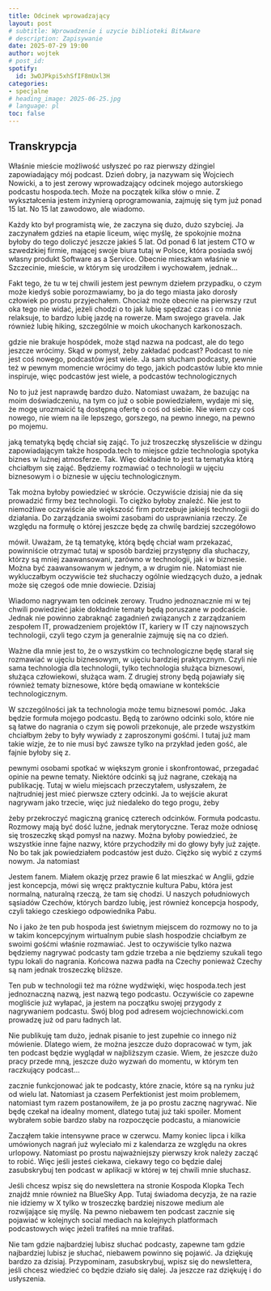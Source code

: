```yaml
---
title: Odcinek wprowadzający
layout: post
# subtitle: Wprowadzenie i uzycie biblioteki BitAware
# description: Zapisywanie
date: 2025-07-29 19:00
author: wojtek
# post_id: 
spotify:
  id: 3wOJPkpi5xhSfIF8mUxl3H
categories:
- specjalne
# heading_image: 2025-06-25.jpg
# language: pl
toc: false
---
```


## Transkrypcja

Właśnie mieście możliwość usłyszeć po raz pierwszy dżingiel zapowiadający mój podcast. Dzień dobry, ja nazywam się Wojciech Nowicki, a to jest zerowy wprowadzający odcinek mojego autorskiego podcastu hospoda.tech. Może na początek kilka słów o mnie. Z wykształcenia jestem inżynierą oprogramowania, zajmuję się tym już ponad 15 lat. No 15 lat zawodowo, ale wiadomo.

Każdy kto był programistą wie, że zaczyna się dużo, dużo szybciej. Ja zaczynałem gdzieś na etapie liceum, więc myślę, że spokojnie można byłoby do tego doliczyć jeszcze jakieś 5 lat. Od ponad 6 lat jestem CTO w szwedzkiej firmie, mającej swoje biura tutaj w Polsce, która posiada swój własny produkt Software as a Service. Obecnie mieszkam właśnie w Szczecinie, mieście, w którym się urodziłem i wychowałem, jednak...

Fakt tego, że tu w tej chwili jestem jest pewnym dziełem przypadku, o czym może kiedyś sobie porozmawiamy, bo ja do tego miasta jako dorosły człowiek po prostu przyjechałem. Chociaż może obecnie na pierwszy rzut oka tego nie widać, jeżeli chodzi o to jak lubię spędzać czas i co mnie relaksuje, to bardzo lubię jazdę na rowerze. Mam swojego gravela. Jak również lubię hiking, szczególnie w moich ukochanych karkonoszach.

gdzie nie brakuje hospódek, może stąd nazwa na podcast, ale do tego jeszcze wrócimy. Skąd w pomysł, żeby zakładać podcast? Podcast to nie jest coś nowego, podcastów jest wiele. Ja sam słucham podcasty, pewnie też w pewnym momencie wrócimy do tego, jakich podcastów lubie kto mnie inspiruje, więc podcastów jest wiele, a podcastów technologicznych

No to już jest naprawdę bardzo dużo. Natomiast uważam, że bazując na moim doświadczeniu, na tym co już o sobie powiedziałem, wydaje mi się, że mogę urozmaicić tą dostępną ofertę o coś od siebie. Nie wiem czy coś nowego, nie wiem na ile lepszego, gorszego, na pewno innego, na pewno po mojemu.

jaką tematyką będę chciał się zająć. To już troszeczkę słyszeliście w dżingu zapowiadającym także hospoda.tech to miejsce gdzie technologia spotyka biznes w luźnej atmosferze. Tak. Więc dokładnie to jest ta tematyka którą chciałbym się zająć. Będziemy rozmawiać o technologii w ujęciu biznesowym i o biznesie w ujęciu technologicznym.

Tak można byłoby powiedzieć w skrócie. Oczywiście dzisiaj nie da się prowadzić firmy bez technologii. To ciężko byłoby znaleźć. Nie jest to niemożliwe oczywiście ale większość firm potrzebuje jakiejś technologii do działania. Do zarządzania swoimi zasobami do usprawniania rzeczy. Ze względu na formułę o której jeszcze będę za chwilę bardziej szczegółowo

mówił. Uważam, że tą tematykę, którą będę chciał wam przekazać, powinniście otrzymać tutaj w sposób bardziej przystępny dla słuchaczy, którzy są mniej zaawansowani, zarówno w technologii, jak i w biznesie. Można być zaawansowanym w jednym, a w drugim nie. Natomiast nie wykluczałbym oczywiście też słuchaczy ogólnie wiedzących dużo, a jednak może się czegoś ode mnie dowiecie. Dzisiaj

Wiadomo nagrywam ten odcinek zerowy. Trudno jednoznacznie mi w tej chwili powiedzieć jakie dokładnie tematy będą poruszane w podcaście. Jednak nie powinno zabraknąć zagadnień związanych z zarządzaniem zespołem IT, prowadzeniem projektów IT, kariery w IT czy najnowszych technologii, czyli tego czym ja generalnie zajmuję się na co dzień.

Ważne dla mnie jest to, że o wszystkim co technologiczne będę starał się rozmawiać w ujęciu biznesowym, w ujęciu bardziej praktycznym. Czyli nie sama technologia dla technologii, tylko technologia służąca biznesowi, służąca człowiekowi, służąca wam. Z drugiej strony będą pojawiały się również tematy biznesowe, które będą omawiane w kontekście technologicznym.

W szczególności jak ta technologia może temu biznesowi pomóc. Jaka będzie formuła mojego podcastu. Będą to zarówno odcinki solo, które nie są łatwe do nagrania o czym się powoli przekonuje, ale przede wszystkim chciałbym żeby to były wywiady z zaproszonymi gośćmi. I tutaj już mam takie wizje, że to nie musi być zawsze tylko na przykład jeden gość, ale fajnie byłoby się z.

pewnymi osobami spotkać w większym gronie i skonfrontować, przegadać opinie na pewne tematy. Niektóre odcinki są już nagrane, czekają na publikację. Tutaj w wielu miejscach przeczytałem, usłyszałem, że najtrudniej jest mieć pierwsze cztery odcinki. Ja to wejście akurat nagrywam jako trzecie, więc już niedaleko do tego progu, żeby

żeby przekroczyć magiczną granicę czterech odcinków. Formuła podcastu. Rozmowy mają być dość luźne, jednak merytoryczne. Teraz może odniosę się troszeczkę skąd pomysł na nazwy. Można byłoby powiedzieć, że wszystkie inne fajne nazwy, które przychodziły mi do głowy były już zajęte. No bo tak jak powiedziałem podcastów jest dużo. Ciężko się wybić z czymś nowym. Ja natomiast

Jestem fanem. Miałem okazję przez prawie 6 lat mieszkać w Anglii, gdzie jest koncepcja, mówi się wręcz praktycznie kultura Pabu, która jest normalną, naturalną rzeczą, że tam się chodzi. U naszych południowych sąsiadów Czechów, których bardzo lubię, jest również koncepcja hospody, czyli takiego czeskiego odpowiednika Pabu.

No i jako że ten pub hospoda jest świetnym miejscem do rozmowy no to ja w takim koncepcyjnym wirtualnym pubie slash hospodzie chciałbym ze swoimi gośćmi właśnie rozmawiać. Jest to oczywiście tylko nazwa będziemy nagrywać podcasty tam gdzie trzeba a nie będziemy szukali tego typu lokali do nagrania. Końcowa nazwa padła na Czechy ponieważ Czechy są nam jednak troszeczkę bliższe.

Ten pub w technologii też ma różne wydźwięki, więc hospoda.tech jest jednoznaczną nazwą, jest nazwą tego podcastu. Oczywiście co zapewne mogliście już wyłapać, ja jestem na początku swojej przygody z nagrywaniem podcastu. Swój blog pod adresem wojciechnowicki.com prowadzę już od paru ładnych lat.

Nie publikuję tam dużo, jednak pisanie to jest zupełnie co innego niż mówienie. Dlatego wiem, że można jeszcze dużo dopracować w tym, jak ten podcast będzie wyglądał w najbliższym czasie. Wiem, że jeszcze dużo pracy przede mną, jeszcze dużo wyzwań do momentu, w którym ten raczkujący podcast...

zacznie funkcjonować jak te podcasty, które znacie, które są na rynku już od wielu lat. Natomiast ja czasem Perfektionist jest moim problemem, natomiast tym razem postanowiłem, że ja po prostu zacznę nagrywać. Nie będę czekał na idealny moment, dlatego tutaj już taki spoiler. Moment wybrałem sobie bardzo słaby na rozpoczęcie podcastu, a mianowicie

Zacząłem takie intensywne prace w czerwcu. Mamy koniec lipca i kilka umówionych nagrań już wyleciało mi z kalendarza ze względu na okres urlopowy. Natomiast po prostu najważniejszy pierwszy krok należy zacząć to robić. Więc jeśli jesteś ciekawa, ciekawy tego co będzie dalej zasubskrybuj ten podcast w aplikacji w której w tej chwili mnie słuchasz.

Jeśli chcesz wpisz się do newslettera na stronie Kospoda Klopka Tech znajdź mnie również na BlueSky App. Tutaj świadoma decyzja, że na razie nie idziemy w X tylko w troszeczkę bardziej niszowe medium ale rozwijające się myślę. Na pewno niebawem ten podcast zacznie się pojawiać w kolejnych social mediach na kolejnych platformach podcastowych więc jeżeli trafiłeś na mnie trafiłaś.

Nie tam gdzie najbardziej lubisz słuchać podcasty, zapewne tam gdzie najbardziej lubisz je słuchać, niebawem powinno się pojawić. Ja dziękuję bardzo za dzisiaj. Przypominam, zasubskrybuj, wpisz się do newslettera, jeśli chcesz wiedzieć co będzie działo się dalej. Ja jeszcze raz dziękuję i do usłyszenia.
